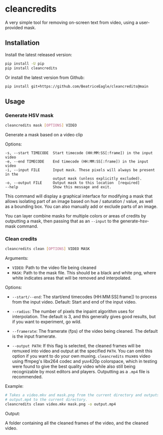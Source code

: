 # cleancredits


A very simple tool for removing on-screen text from video, using a user-provided mask.

## Installation

Install the latest released version:

```bash
pip install -U pip
pip install cleancredits
```

Or install the latest version from Github:

```bash
pip install git+https://github.com/BeatriceEagle/cleancredits@main
```

## Usage

### Generate HSV mask

```bash
cleancredits mask [OPTIONS] VIDEO
```

Generate a mask based on a video clip

Options:

```
-s, --start TIMECODE  Start timecode (HH:MM:SS[:frame]) in the input video
-e, --end TIMECODE    End timecode (HH:MM:SS[:frame]) in the input video
-i, --input FILE      Input mask. These pixels will always be present in the
                      output mask (unless explicitly excluded).
-o, --output FILE     Output mask to this location  [required]
--help                Show this message and exit.
```

This command will display a graphical interface for modifying a mask that allows isolating part of an image based on hue / saturation / value, as well as a bounding box. You can also manually add or exclude parts of an image.

You can layer combine masks for multiple colors or areas of credits by outputting a mask, then passing that as an `--input` to the generate-hsv-mask command.

### Clean credits

```bash
cleancredits clean [OPTIONS] VIDEO MASK
```

Arguments:

- `VIDEO`: Path to the video file being cleaned
- `MASK`: Path to the mask file. This should be a black and white png, where white indicates areas that will be removed and interpolated.

Options:

- `--start/--end`: The start/end timecodes (HH:MM:SS[:frame]) to process from the input video. Default: Start and end of the input video.

- `--radius`: The number of pixels the inpaint algorithm uses for interpolation. The default is 3, and this generally gives good results, but if you want to experiment, go wild.

- `--framerate`: The framerate (fps) of the video being cleaned. The default is the input framerate.

- `--output PATH`: If this flag is selected, the cleaned frames will be remuxed into video and output at the specified `PATH`. You can omit this option if you want to do your own muxing. `cleancredits` muxes video using ffmpeg's libx264 codec and yuv420p colorspace, which in testing were found to give the best quality video while also still being recognizable by most editors and players. Outputting as a `.mp4` file is recommended.

Example:

```bash
# Takes a video.mkv and mask.png from the current directory and outputs
# output.mp4 to the current directory.
cleancredits clean video.mkv mask.png -o output.mp4
```

Output:

A folder containing all the cleaned frames of the video, and the cleaned
video.
